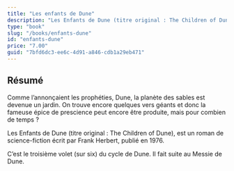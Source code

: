 ```yaml
---
title: "Les enfants de Dune"
description: "Les Enfants de Dune (titre original : The Children of Dune), est un roman de science-fiction écrit par Frank Herbert, publié en 1976."
type: "book"
slug: "/books/enfants-dune"
id: "enfants-dune"
price: "7.00"
guid: "7bfd6dc3-ee6c-4d91-a846-cdb1a29eb471"
---
```


## Résumé

Comme l’annonçaient les prophéties, Dune, la planète des sables est devenue un jardin. On trouve encore quelques vers géants et donc la fameuse épice de prescience peut encore être produite, mais pour combien de temps ?

Les Enfants de Dune (titre original : The Children of Dune), est un roman de science-fiction écrit par Frank Herbert, publié en 1976.

C’est le troisième volet (sur six) du cycle de Dune. Il fait suite au Messie de Dune.